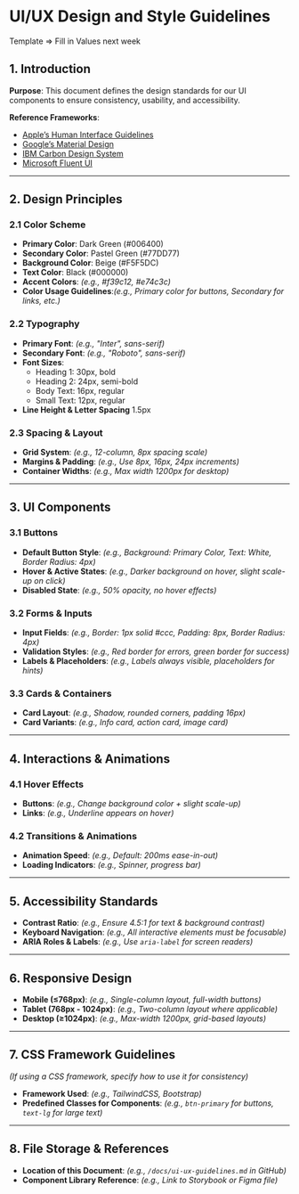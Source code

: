 # UI/UX Design and Style Guidelines  

Template => Fill in Values next week

## 1. Introduction  
**Purpose**: This document defines the design standards for our UI components to ensure consistency, usability, and accessibility.  

**Reference Frameworks**:  
- [Apple’s Human Interface Guidelines](https://developer.apple.com/design/human-interface-guidelines/)  
- [Google’s Material Design](https://material.io/design/)  
- [IBM Carbon Design System](https://www.carbondesignsystem.com/)  
- [Microsoft Fluent UI](https://fluent2.microsoft.com/)  

---

## 2. Design Principles  
### 2.1 Color Scheme  
- **Primary Color**: Dark Green (#006400)
- **Secondary Color**: Pastel Green (#77DD77)  
- **Background Color**: Beige (#F5F5DC) 
- **Text Color**: Black (#000000)
- **Accent Colors**: _(e.g., #f39c12, #e74c3c)_  
- **Color Usage Guidelines**:_(e.g., Primary color for buttons, Secondary for links, etc.)_  

### 2.2 Typography  
- **Primary Font**: _(e.g., "Inter", sans-serif)_  
- **Secondary Font**: _(e.g., "Roboto", sans-serif)_  
- **Font Sizes**:
  - Heading 1: 30px, bold
  - Heading 2: 24px, semi-bold
  - Body Text: 16px, regular  
  - Small Text: 12px, regular
- **Line Height & Letter Spacing** 1.5px

### 2.3 Spacing & Layout  
- **Grid System**: _(e.g., 12-column, 8px spacing scale)_  
- **Margins & Padding**: _(e.g., Use 8px, 16px, 24px increments)_  
- **Container Widths**: _(e.g., Max width 1200px for desktop)_  

---

## 3. UI Components  

### 3.1 Buttons  
- **Default Button Style**: _(e.g., Background: Primary Color, Text: White, Border Radius: 4px)_  
- **Hover & Active States**: _(e.g., Darker background on hover, slight scale-up on click)_  
- **Disabled State**: _(e.g., 50% opacity, no hover effects)_  

### 3.2 Forms & Inputs  
- **Input Fields**: _(e.g., Border: 1px solid #ccc, Padding: 8px, Border Radius: 4px)_  
- **Validation Styles**: _(e.g., Red border for errors, green border for success)_  
- **Labels & Placeholders**: _(e.g., Labels always visible, placeholders for hints)_  

### 3.3 Cards & Containers  
- **Card Layout**: _(e.g., Shadow, rounded corners, padding 16px)_  
- **Card Variants**: _(e.g., Info card, action card, image card)_  

---

## 4. Interactions & Animations  
### 4.1 Hover Effects  
- **Buttons**: _(e.g., Change background color + slight scale-up)_  
- **Links**: _(e.g., Underline appears on hover)_  

### 4.2 Transitions & Animations  
- **Animation Speed**: _(e.g., Default: 200ms ease-in-out)_  
- **Loading Indicators**: _(e.g., Spinner, progress bar)_  

---

## 5. Accessibility Standards  
- **Contrast Ratio**: _(e.g., Ensure 4.5:1 for text & background contrast)_  
- **Keyboard Navigation**: _(e.g., All interactive elements must be focusable)_  
- **ARIA Roles & Labels**: _(e.g., Use `aria-label` for screen readers)_  

---

## 6. Responsive Design  
- **Mobile (≤768px)**: _(e.g., Single-column layout, full-width buttons)_  
- **Tablet (768px - 1024px)**: _(e.g., Two-column layout where applicable)_  
- **Desktop (≥1024px)**: _(e.g., Max-width 1200px, grid-based layouts)_  

---

## 7. CSS Framework Guidelines  
_(If using a CSS framework, specify how to use it for consistency)_  
- **Framework Used**: _(e.g., TailwindCSS, Bootstrap)_  
- **Predefined Classes for Components**: _(e.g., `btn-primary` for buttons, `text-lg` for large text)_  

---

## 8. File Storage & References  
- **Location of this Document**: _(e.g., `/docs/ui-ux-guidelines.md` in GitHub)_  
- **Component Library Reference**: _(e.g., Link to Storybook or Figma file)_  
